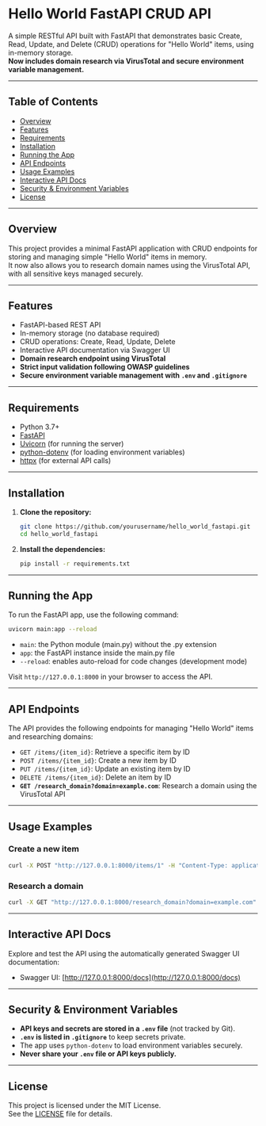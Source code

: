 # Hello World FastAPI CRUD API

A simple RESTful API built with FastAPI that demonstrates basic Create, Read, Update, and Delete (CRUD) operations for "Hello World" items, using in-memory storage.  
**Now includes domain research via VirusTotal and secure environment variable management.**

---

## Table of Contents

- [Overview](#overview)
- [Features](#features)
- [Requirements](#requirements)
- [Installation](#installation)
- [Running the App](#running-the-app)
- [API Endpoints](#api-endpoints)
- [Usage Examples](#usage-examples)
- [Interactive API Docs](#interactive-api-docs)
- [Security & Environment Variables](#security--environment-variables)
- [License](#license)

---

## Overview

This project provides a minimal FastAPI application with CRUD endpoints for storing and managing simple "Hello World" items in memory.  
It now also allows you to research domain names using the VirusTotal API, with all sensitive keys managed securely.

---

## Features

- FastAPI-based REST API
- In-memory storage (no database required)
- CRUD operations: Create, Read, Update, Delete
- Interactive API documentation via Swagger UI
- **Domain research endpoint using VirusTotal**
- **Strict input validation following OWASP guidelines**
- **Secure environment variable management with `.env` and `.gitignore`**

---

## Requirements

- Python 3.7+
- [FastAPI](https://fastapi.tiangolo.com/)
- [Uvicorn](https://www.uvicorn.org/) (for running the server)
- [python-dotenv](https://pypi.org/project/python-dotenv/) (for loading environment variables)
- [httpx](https://www.python-httpx.org/) (for external API calls)

---

## Installation

1. **Clone the repository:**

   ```bash
   git clone https://github.com/yourusername/hello_world_fastapi.git
   cd hello_world_fastapi
   ```

2. **Install the dependencies:**

   ```bash
   pip install -r requirements.txt
   ```

---

## Running the App

To run the FastAPI app, use the following command:

```bash
uvicorn main:app --reload
```

- `main`: the Python module (main.py) without the .py extension
- `app`: the FastAPI instance inside the main.py file
- `--reload`: enables auto-reload for code changes (development mode)

Visit `http://127.0.0.1:8000` in your browser to access the API.

---

## API Endpoints

The API provides the following endpoints for managing "Hello World" items and researching domains:

- `GET /items/{item_id}`: Retrieve a specific item by ID
- `POST /items/{item_id}`: Create a new item by ID
- `PUT /items/{item_id}`: Update an existing item by ID
- `DELETE /items/{item_id}`: Delete an item by ID
- **`GET /research_domain?domain=example.com`**: Research a domain using the VirusTotal API

---

## Usage Examples

### Create a new item

```bash
curl -X POST "http://127.0.0.1:8000/items/1" -H "Content-Type: application/json" -d "{\"name\": \"Item 1\", \"description\": \"This is item 1\", \"price\": 10.5, \"quantity\": 2}"
```

### Research a domain

```bash
curl -X GET "http://127.0.0.1:8000/research_domain?domain=example.com"
```

---

## Interactive API Docs

Explore and test the API using the automatically generated Swagger UI documentation:

- Swagger UI: [http://127.0.0.1:8000/docs](http://127.0.0.1:8000/docs)

---

## Security & Environment Variables

- **API keys and secrets are stored in a `.env` file** (not tracked by Git).
- **`.env` is listed in `.gitignore`** to keep secrets private.
- The app uses `python-dotenv` to load environment variables securely.
- **Never share your `.env` file or API keys publicly.**

---

## License

This project is licensed under the MIT License.  
See the [LICENSE](LICENSE) file for details.
